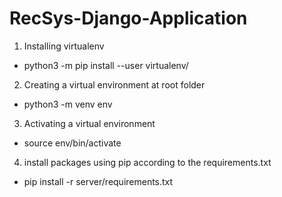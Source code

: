 # RecSys-Django-Application

1. Installing virtualenv
- python3 -m pip install --user virtualenv/

2. Creating a virtual environment at root folder
- python3 -m venv env

3. Activating a virtual environment
- source env/bin/activate

4. install packages using pip according to the requirements.txt
- pip install -r server/requirements.txt